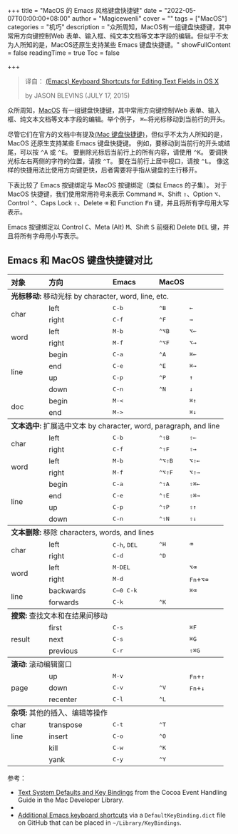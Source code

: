 +++
title = "MacOS 的 Emacs 风格键盘快捷键"
date = "2022-05-07T00:00:00+08:00"
author = "Magicewenli"
cover = ""
tags = ["MacOS"]
categories = "机巧"
description = "众所周知，MacOS有一组键盘快捷键，其中常用方向键控制Web 表单、输入框、纯文本文档等文本字段的编辑。但似乎不太为人所知的是，MacOS还原生支持某些 Emacs 键盘快捷键。"
showFullContent = false
readingTime = true
Toc = false

+++
> 译自： [(Emacs) Keyboard Shortcuts for Editing Text Fields in OS X](https://jblevins.org/log/kbd)
> 
> by JASON BLEVINS (JULY 17, 2015)


众所周知，<abbr class="abbr" title="操作系统">MacOS</abbr> 有一组键盘快捷键，其中常用方向键控制Web 表单、输入框、纯文本文档等文本字段的编辑。举个例子， <kbd>⌘←</kbd>将光标移动到当前行的开头。

尽管它们在官方的文档中有提及[(Mac 键盘快捷键)](https://support.apple.com/en-us/HT201236)，但似乎不太为人所知的是， <abbr class="abbr">MacOS</abbr > 还原生支持某些 Emacs 键盘快捷键。 例如，要移动到当前行的开头或结尾，可以按 <kbd>⌃A</kbd> 或 <kbd>⌃E</kbd>。 要删除光标后当前行上的所有内容，请使用 <kbd>⌃K</kbd>。 要调换光标左右两侧的字符的位置，请按 <kbd>⌃T</kbd>。 要在当前行上居中视口，请按 <kbd>⌃L</kbd>。 像这样的快捷用法比使用方向键更快，后者需要将手指从键盘的主行移开。

下表比较了 Emacs 按键绑定与 <abbr class="abbr">MacOS</abbr> 按键绑定（类似 Emacs 的子集）。 对于 <abbr class="abbr">MacOS</abbr> 快捷键，我们使用常用符号来表示 Command <kbd>⌘</kbd>、Shift <kbd>⇧</kbd>、Option <kbd>⌥</kbd>、Control <kbd>⌃</kbd>、Caps Lock <kbd>⇪</kbd>、Delete <kbd>⌫</kbd> 和 Function <kbd>Fn</kbd> 键，并且将所有字母用大写表示。 

Emacs 按键绑定以 Control <kbd>C</kbd>、Meta (Alt) <kbd>M</kbd>、Shift <kbd>S</kbd> 前缀和 Delete <kbd>DEL</kbd> 键，并且将所有字母用小写表示。

## Emacs 和 <abbr class="abbr">MacOS</abbr> 键盘快捷键对比

<table>
<colgroup>
<col style="text-align:left;">
<col style="text-align:left;">
<col style="text-align:left;">
<col style="text-align:left;">
<col style="text-align:left;">
</colgroup>

<thead>
<tr>
	<th style="text-align:left;">对象</th>
	<th style="text-align:left;">方向</th>
	<th style="text-align:left;">Emacs</th>
	<th style="text-align:left;" colspan="2"><abbr class="abbr">MacOS</abbr></th>
</tr>
</thead>

<tbody>
<tr>
	<td style="text-align:left;" colspan="5"><strong>光标移动:</strong> 移动光标 by character, word, line, etc.</td>
</tr>
<tr>
	<td style="text-align:left;" rowspan="2">char</td>
	<td style="text-align:left;">left</td>
	<td style="text-align:left;"><kbd>C-b</kbd></td>
	<td style="text-align:left;"><kbd>⌃B</kbd></td>
	<td style="text-align:left;"><kbd>←</kbd></td>
</tr>
<tr>
	<td style="text-align:left;">right</td>
	<td style="text-align:left;"><kbd>C-f</kbd></td>
	<td style="text-align:left;"><kbd>⌃F</kbd></td>
	<td style="text-align:left;"><kbd>→</kbd></td>
</tr>
<tr>
	<td style="text-align:left;" rowspan="2">word</td>
	<td style="text-align:left;">left</td>
	<td style="text-align:left;"><kbd>M-b</kbd></td>
	<td style="text-align:left;"><kbd>⌃⌥B</kbd></td>
	<td style="text-align:left;"><kbd>⌥←</kbd></td>
</tr>
<tr>
	<td style="text-align:left;">right</td>
	<td style="text-align:left;"><kbd>M-f</kbd></td>
	<td style="text-align:left;"><kbd>⌃⌥F</kbd></td>
	<td style="text-align:left;"><kbd>⌥→</kbd></td>
</tr>
<tr>
	<td style="text-align:left;" rowspan="4">line</td>
	<td style="text-align:left;">begin</td>
	<td style="text-align:left;"><kbd>C-a</kbd></td>
	<td style="text-align:left;"><kbd>⌃A</kbd></td>
	<td style="text-align:left;"><kbd>⌘←</kbd></td>
</tr>
<tr>
	<td style="text-align:left;">end</td>
	<td style="text-align:left;"><kbd>C-e</kbd></td>
	<td style="text-align:left;"><kbd>⌃E</kbd></td>
	<td style="text-align:left;"><kbd>⌘→</kbd></td>
</tr>
<tr>
	<td style="text-align:left;">up</td>
	<td style="text-align:left;"><kbd>C-p</kbd></td>
	<td style="text-align:left;"><kbd>⌃P</kbd></td>
	<td style="text-align:left;"><kbd>↑</kbd></td>
</tr>
<tr>
	<td style="text-align:left;">down</td>
	<td style="text-align:left;"><kbd>C-n</kbd></td>
	<td style="text-align:left;"><kbd>⌃N</kbd></td>
	<td style="text-align:left;"><kbd>↓</kbd></td>
</tr>
<tr>
	<td style="text-align:left;" rowspan="2">doc</td>
	<td style="text-align:left;">begin</td>
	<td style="text-align:left;"><kbd>M-&lt;</kbd></td>
	<td style="text-align:left;"></td>
	<td style="text-align:left;"><kbd>⌘↑</kbd></td>
</tr>
<tr>
	<td style="text-align:left;">end</td>
	<td style="text-align:left;"><kbd>M-&gt;</kbd></td>
	<td style="text-align:left;"></td>
	<td style="text-align:left;"><kbd>⌘↓</kbd></td>
</tr>
</tbody>

<tbody>
<tr>
	<td style="text-align:left;" colspan="5"><strong>文本选中:</strong> 扩展选中文本 by character, word, paragraph, and line</td>
</tr>
<tr>
	<td style="text-align:left;" rowspan="2">char</td>
	<td style="text-align:left;">left</td>
	<td style="text-align:left;"><kbd>C-b</kbd></td>
	<td style="text-align:left;"><kbd>⌃⇧B</kbd></td>
	<td style="text-align:left;"><kbd>⇧←</kbd></td>
</tr>
<tr>
	<td style="text-align:left;">right</td>
	<td style="text-align:left;"><kbd>C-f</kbd></td>
	<td style="text-align:left;"><kbd>⌃⇧F</kbd></td>
	<td style="text-align:left;"><kbd>⇧→</kbd></td>
</tr>
<tr>
	<td style="text-align:left;" rowspan="2">word</td>
	<td style="text-align:left;">left</td>
	<td style="text-align:left;"><kbd>M-b</kbd></td>
	<td style="text-align:left;"><kbd>⌃⌥⇧B</kbd></td>
	<td style="text-align:left;"><kbd>⌥⇧←</kbd></td>
</tr>
<tr>
	<td style="text-align:left;">right</td>
	<td style="text-align:left;"><kbd>M-f</kbd></td>
	<td style="text-align:left;"><kbd>⌃⌥⇧F</kbd></td>
	<td style="text-align:left;"><kbd>⌥⇧→</kbd></td>
</tr>
<tr>
	<td style="text-align:left;" rowspan="4">line</td>
	<td style="text-align:left;">begin</td>
	<td style="text-align:left;"><kbd>C-a</kbd></td>
	<td style="text-align:left;"><kbd>⌃⇧A</kbd></td>
	<td style="text-align:left;"><kbd>⇧⌘←</kbd></td>
</tr>
<tr>
	<td style="text-align:left;">end</td>
	<td style="text-align:left;"><kbd>C-e</kbd></td>
	<td style="text-align:left;"><kbd>⌃⇧E</kbd></td>
	<td style="text-align:left;"><kbd>⇧⌘→</kbd></td>
</tr>
<tr>
	<td style="text-align:left;">up</td>
	<td style="text-align:left;"><kbd>C-p</kbd></td>
	<td style="text-align:left;"><kbd>⌃⇧P</kbd></td>
	<td style="text-align:left;"><kbd>⇧↑</kbd></td>
</tr>
<tr>
	<td style="text-align:left;">down</td>
	<td style="text-align:left;"><kbd>C-n</kbd></td>
	<td style="text-align:left;"><kbd>⌃⇧N</kbd></td>
	<td style="text-align:left;"><kbd>⇧↓</kbd></td>
</tr>
</tbody>

<tbody>
<tr>
	<td style="text-align:left;" colspan="5"><strong>文本删除:</strong> 移除 characters, words, and lines</td>
</tr>
<tr>
	<td style="text-align:left;" rowspan="2">char</td>
	<td style="text-align:left;">left</td>
	<td style="text-align:left;"><kbd>C-h</kbd>, <kbd>DEL</kbd></td>
	<td style="text-align:left;"><kbd>⌃H</kbd></td>
	<td style="text-align:left;"><kbd>⌫</kbd></td>
</tr>
<tr>
	<td style="text-align:left;">right</td>
	<td style="text-align:left;"><kbd>C-d</kbd></td>
	<td style="text-align:left;"><kbd>⌃D</kbd></td>
	<td style="text-align:left;"></td>
</tr>
<tr>
	<td style="text-align:left;" rowspan="2">word</td>
	<td style="text-align:left;">left</td>
	<td style="text-align:left;"><kbd>M-DEL</kbd></td>
	<td style="text-align:left;"></td>
	<td style="text-align:left;"><kbd>⌥⌫</kbd></td>
</tr>
<tr>
	<td style="text-align:left;">right</td>
	<td style="text-align:left;"><kbd>M-d</kbd></td>
	<td style="text-align:left;"></td>
	<td style="text-align:left;"><kbd>Fn</kbd>+<kbd>⌥⌫</kbd></td>
</tr>
<tr>
	<td style="text-align:left;" rowspan="2">line</td>
	<td style="text-align:left;">backwards</td>
	<td style="text-align:left;"><kbd>C–0 C-k</kbd></td>
	<td style="text-align:left;"></td>
	<td style="text-align:left;"><kbd>⌘⌫</kbd></td>
</tr>
<tr>
	<td style="text-align:left;">forwards</td>
	<td style="text-align:left;"><kbd>C-k</kbd></td>
	<td style="text-align:left;"><kbd>⌃K</kbd></td>
	<td style="text-align:left;"></td>
</tr>
</tbody>

<tbody>
<tr>
	<td style="text-align:left;" colspan="5"><strong>搜索:</strong> 查找文本和在结果间移动</td>
</tr>
<tr>
	<td style="text-align:left;" rowspan="3">result</td>
	<td style="text-align:left;">first</td>
	<td style="text-align:left;"><kbd>C-s</kbd></td>
	<td style="text-align:left;"></td>
	<td style="text-align:left;"><kbd>⌘F</kbd></td>
</tr>
<tr>
	<td style="text-align:left;">next</td>
	<td style="text-align:left;"><kbd>C-s</kbd></td>
	<td style="text-align:left;"></td>
	<td style="text-align:left;"><kbd>⌘G</kbd></td>
</tr>
<tr>
	<td style="text-align:left;">previous</td>
	<td style="text-align:left;"><kbd>C-r</kbd></td>
	<td style="text-align:left;"></td>
	<td style="text-align:left;"><kbd>⇧⌘G</kbd></td>
</tr>
</tbody>

<tbody>
<tr>
	<td style="text-align:left;" colspan="5"><strong>滚动:</strong> 滚动编辑窗口</td>
</tr>
<tr>
	<td style="text-align:left;" rowspan="3">page</td>
	<td style="text-align:left;">up</td>
	<td style="text-align:left;"><kbd>M-v</kbd></td>
	<td style="text-align:left;"></td>
	<td style="text-align:left;"><kbd>Fn</kbd>+<kbd>↑</kbd></td>
</tr>
<tr>
	<td style="text-align:left;">down</td>
	<td style="text-align:left;"><kbd>C-v</kbd></td>
	<td style="text-align:left;"><kbd>⌃V</kbd></td>
	<td style="text-align:left;"><kbd>Fn</kbd>+<kbd>↓</kbd></td>
</tr>
<tr>
	<td style="text-align:left;">recenter</td>
	<td style="text-align:left;"><kbd>C-l</kbd></td>
	<td style="text-align:left;"><kbd>⌃L</kbd></td>
	<td style="text-align:left;"></td>
</tr>
</tbody>

<tbody>
<tr>
	<td style="text-align:left;" colspan="4"><strong>杂项:</strong> 其他的插入、编辑等操作</td>
</tr>
<tr>
	<td style="text-align:left;">char</td>
	<td style="text-align:left;">transpose</td>
	<td style="text-align:left;"><kbd>C-t</kbd></td>
	<td style="text-align:left;"><kbd>⌃T</kbd></td>
	<td style="text-align:left;"></td>
</tr>
<tr>
	<td style="text-align:left;">line</td>
	<td style="text-align:left;">insert</td>
	<td style="text-align:left;"><kbd>C-o</kbd></td>
	<td style="text-align:left;"><kbd>⌃O</kbd></td>
	<td style="text-align:left;"></td>
</tr>
<tr>
	<td style="text-align:left;"></td>
	<td style="text-align:left;">kill</td>
	<td style="text-align:left;"><kbd>C-w</kbd></td>
	<td style="text-align:left;"><kbd>⌃K</kbd></td>
	<td style="text-align:left;"></td>
</tr>
<tr>
	<td style="text-align:left;"></td>
	<td style="text-align:left;">yank</td>
	<td style="text-align:left;"><kbd>C-y</kbd></td>
	<td style="text-align:left;"><kbd>⌃Y</kbd></td>
	<td style="text-align:left;"></td>
</tr>
</tbody>
</table>

参考：
*   [Text System Defaults and Key Bindings](https://developer.apple.com/library/mac/documentation/Cocoa/Conceptual/EventOverview/TextDefaultsBindings/TextDefaultsBindings.html) from the Cocoa Event Handling Guide in the Mac Developer Library.
*   
*   [Additional Emacs keyboard shortcuts](https://github.com/nileshk/mac-configuration/blob/99eef47cd434fd3d6f4f1f9e2f50321f32179b88/Library/KeyBindings/DefaultKeyBinding.dict) via a `DefaultKeyBinding.dict` file on GitHub that can be placed in `~/Library/KeyBindings`.

